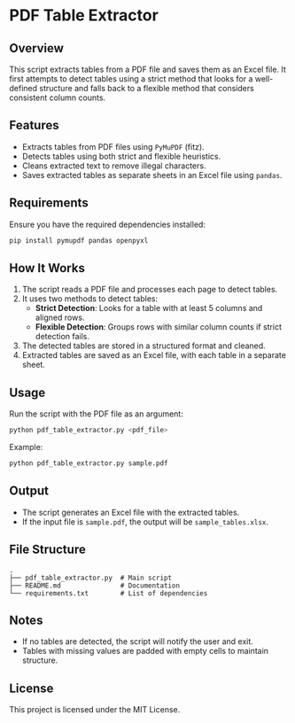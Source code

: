# PDF Table Extractor

## Overview
This script extracts tables from a PDF file and saves them as an Excel file. It first attempts to detect tables using a strict method that looks for a well-defined structure and falls back to a flexible method that considers consistent column counts.

## Features
- Extracts tables from PDF files using `PyMuPDF` (fitz).
- Detects tables using both strict and flexible heuristics.
- Cleans extracted text to remove illegal characters.
- Saves extracted tables as separate sheets in an Excel file using `pandas`.

## Requirements
Ensure you have the required dependencies installed:

```sh
pip install pymupdf pandas openpyxl
```

## How It Works
1. The script reads a PDF file and processes each page to detect tables.
2. It uses two methods to detect tables:
   - **Strict Detection**: Looks for a table with at least 5 columns and aligned rows.
   - **Flexible Detection**: Groups rows with similar column counts if strict detection fails.
3. The detected tables are stored in a structured format and cleaned.
4. Extracted tables are saved as an Excel file, with each table in a separate sheet.

## Usage
Run the script with the PDF file as an argument:

```sh
python pdf_table_extractor.py <pdf_file>
```

Example:

```sh
python pdf_table_extractor.py sample.pdf
```

## Output
- The script generates an Excel file with the extracted tables.
- If the input file is `sample.pdf`, the output will be `sample_tables.xlsx`.

## File Structure
```
.
├── pdf_table_extractor.py  # Main script
├── README.md               # Documentation
└── requirements.txt        # List of dependencies
```

## Notes
- If no tables are detected, the script will notify the user and exit.
- Tables with missing values are padded with empty cells to maintain structure.

## License
This project is licensed under the MIT License.

